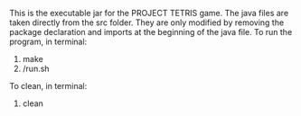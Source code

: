 This is the executable jar for the PROJECT TETRIS game. The java files are taken directly from the src folder.
They are only modified by removing the package declaration and imports at the beginning of the java file.
To run the program, in terminal:
1. make
2. /run.sh

To clean, in terminal:
1. clean
